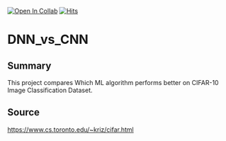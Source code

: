 [![Open In Collab](https://colab.research.google.com/assets/colab-badge.svg)](https://colab.research.google.com/drive/1IPqnsEJsBBx87UC7B-_W6PcG8D6IsB9k?usp=sharing)
[![Hits](https://hits.seeyoufarm.com/api/count/incr/badge.svg?url=https%3A%2F%2Fgithub.com%2Fatalaydenknalbant%2FDNN_vs_CNN&count_bg=%2379C83D&title_bg=%23555555&icon=&icon_color=%23E7E7E7&title=hits&edge_flat=false)](https://hits.seeyoufarm.com)


# DNN_vs_CNN
## Summary
This project compares Which ML algorithm performs better on CIFAR-10 Image Classification Dataset.

## Source
https://www.cs.toronto.edu/~kriz/cifar.html
